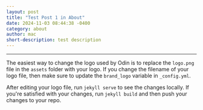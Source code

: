 ```yaml
---
layout: post
title: "Test Post 1 in About"
date: 2024-11-03 08:44:38 -0400
category: about
author: mac
short-description: test description
---
```


-----

The easiest way to change the logo used by Odin is to replace the `logo.png` file in the `assets` folder with your logo. If you change the filename of your logo file, then make sure to update the `brand_logo` variable in `_config.yml`.

After editing your logo file, run `jekyll serve` to see the changes locally. If you're satisfied with your changes, run `jekyll build` and then push your changes to your repo.
